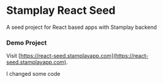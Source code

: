 # Stamplay React Seed
A seed project for React based apps with Stamplay backend

### Demo Project

Visit [https://react-seed.stamplayapp.com](https://react-seed.stamplayapp.com).

I changed some code 
